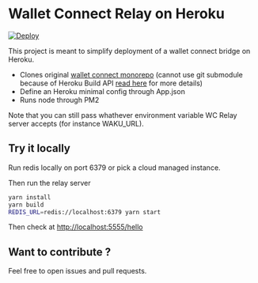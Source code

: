 # Wallet Connect Relay on Heroku

[![Deploy](https://www.herokucdn.com/deploy/button.svg)](https://heroku.com/deploy?template=https://github.com/paraswap/wallet-connect-relay-heroku)


This project is meant to simplify deployment of a wallet connect bridge on Heroku.


- Clones original [wallet connect monorepo](https://github.com/WalletConnect/walletconnect-monorepo) (cannot use git submodule because of Heroku Build API [read here](https://devcenter.heroku.com/articles/heroku-button#requirements) for more details)
- Define an Heroku minimal config through App.json
- Runs node through PM2

Note that you can still pass whathever environment variable WC Relay server accepts (for instance WAKU_URL).

## Try it locally
Run redis locally on port 6379 or pick a cloud managed instance.

Then run the relay server

```sh
yarn install
yarn build
REDIS_URL=redis://localhost:6379 yarn start
```

Then check at [http://localhost:5555/hello](http://localhost:5555/hello)

## Want to contribute ?

Feel free to open issues and pull requests.
